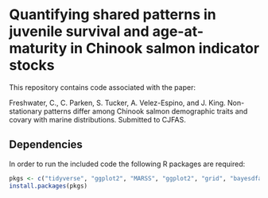 # Quantifying shared patterns in juvenile survival and age-at-maturity in Chinook salmon indicator stocks

This repository contains code associated with the paper:

Freshwater, C., C. Parken, S. Tucker, A. Velez-Espino, and J. King. Non-stationary patterns differ among Chinook salmon demographic traits and covary with marine distributions. Submitted to CJFAS. 

## Dependencies

In order to run the included code the following R packages are required:

``` r
pkgs <- c("tidyverse", "ggplot2", "MARSS", "ggplot2", "grid", "bayesdfa", "rstan", "here")
install.packages(pkgs)
```
